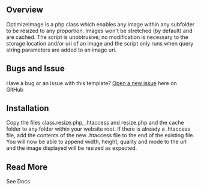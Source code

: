 ## Overview

OptimizeImage is a php class which enables any image within any subfolder to be resized to any proportion. Images won't be stretched (by default) and are cached. The script is unobtrusive; no modification is necessary to the storage location and/or uri of an image and the script only runs when query string parameters are added to an image uri.

## Bugs and Issue

Have a bug or an issue with this template? [Open a new issue](https://github.com/faizanayubi/OptimizeImage/issues) here on GitHub

## Installation

Copy the files class.resize.php, .htaccess and resize.php and the cache folder to any folder within your website root. If there is already a .htaccess file, add the contents of the new .htaccess file to the end of the existing file.
You will now be able to append width, height, quality and mode to the url and the image displayed will be resized as expected.

## Read More

See Docs